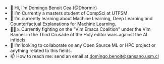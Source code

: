 - 👋 Hi, I’m Domingo Benoit Cea (@Dhormir)
- 👀 I’m Currently a masters student of CompSci at UTFSM
- 🌱 I’m currently learning about Machine Learning, Deep Learning and Counterfactual Explanations for Machine Learning.
- 🧑‍🦼⚔️ Currently fighting on the "Vim Emacs Coalition"  under the Vim Banner in the Third Crusade of the Holy editor wars against the AI infidels. 
- 💞️ I’m looking to collaborate on any Open Source ML or HPC project or anything related to this fields.
- 📫 How to reach me: send an email at domingo.benoit@sansano.usm.cl
<!---
Dhormir/Dhormir is a ✨ special ✨ repository because its `README.md` (this file) appears on your GitHub profile.
You can click the Preview link to take a look at your changes.
--->
